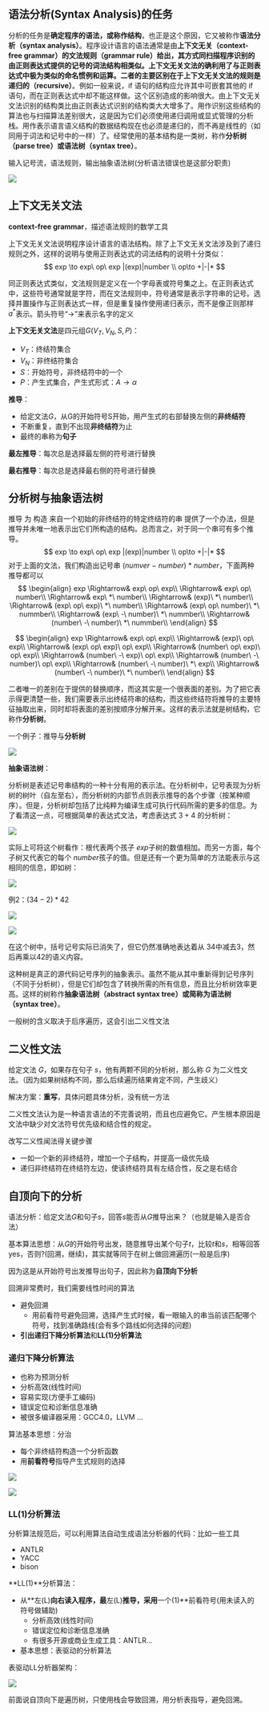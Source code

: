 ## 语法分析(Syntax Analysis)的任务

分析的任务是**确定程序的语法，或称作结构**，也正是这个原因，它又被称作**语法分析（syntax analysis）**。程序设计语言的语法通常是由**上下文无关（context-free grammar）**的**文法规则（grammar rule）**给出，其方式同扫描程序识别的由正则表达式提供的记号的词法结构相类似。上下文无关文法的确利用了与正则表达式中极为类似的命名惯例和运算。二者的主要区别在于上下文无关文法的规则是**递归的（recursive）**。例如一般来说，if 语句的结构应允许其中可嵌套其他的 if 语句，而在正则表达式中却不能这样做。这个区别造成的影响很大。由上下文无关文法识别的结构类比由正则表达式识别的结构类大大增多了。用作识别这些结构的算法也与扫描算法差别很大，这是因为它们必须使用递归调用或显式管理的分析栈。用作表示语言语义结构的数据结构现在也必须是递归的，而不再是线性的（如同用于词法和记号中的一样）了。经常使用的基本结构是一类树，称作**分析树（parse tree）**或**语法树（syntax tree）**。





输入记号流，语法规则，输出抽象语法树(分析语法错误也是这部分职责)

![](img/2ast.png)

## 上下文无关文法

**context-free grammar**，描述语法规则的数学工具



上下文无关文法说明程序设计语言的语法结构。除了上下文无关文法涉及到了递归规则之外，这样的说明与使用正则表达式的词法结构的说明十分类似：
$$
exp \to exp\  op\  exp |(exp)|number \\
op\to +|-|*
$$


同正则表达式类似，文法规则是定义在一个字母表或符号集之上。在正则表达式中，这些符号通常就是字符，而在文法规则中，符号通常是表示字符串的记号。选择并置操作与正则表达式一样，但是重复操作使用递归表示，而不是像正则那样$a^*$表示。箭头符号“→”来表示名字的定义





 **上下文无关文法**是四元组$G(V_T,V_N,S,P)$：



* $V_T$：终结符集合
* $V_N$：非终结符集合
* $S$：开始符号，非终结符中的一个
* $P$：产生式集合，产生式形式：$A\to\alpha$





**推导**：



* 给定文法$G$，从G的开始符号S开始，用产生式的右部替换左侧的**非终结符**
* 不断重复，直到不出现**非终结符**为止
* 最终的串称为**句子**



**最左推导**：每次总是选择最左侧的符号进行替换



**最右推导**：每次总是选择最右侧的符号进行替换



## 分析树与抽象语法树

推导 为 构造 来自一个初始的非终结符的特定终结符的串 提供了一个办法，但是推导并未唯一地表示出它们所构造的结构。总而言之，对于同一个串可有多个推导。
$$
exp \to exp\  op\  exp |(exp)|number \\
op\to +|-|*
$$
对于上面的文法，我们构造出记号串 $(numver\ -\ number)\ *\ number$，下面两种推导都可以
$$
\begin{align}
exp \Rightarrow& exp\ op\ exp\\
\Rightarrow& exp\ op\ number\\
\Rightarrow& exp\ *\ number\\
\Rightarrow& (exp)\ *\ number\\
\Rightarrow& (exp\ op\ exp)\ *\ number\\
\Rightarrow& (exp\ op\ number)\ *\ nummber\\
\Rightarrow& (exp\ -\ number)\ *\ nummber\\
\Rightarrow& (number\ -\ number)\ *\ nummber\\
\end{align}
$$

$$
\begin{align}
exp \Rightarrow& exp\ op\ exp\\
\Rightarrow& (exp)\ op\ exp\\
\Rightarrow& (exp\ op\ exp)\ op\ exp\\
\Rightarrow& (number\ op\ exp)\ op\ exp\\
\Rightarrow& (number\ -\ exp)\ op\ exp\\
\Rightarrow& (number\ -\ number)\ op\ exp\\
\Rightarrow& (number\ -\ number)\ *\ exp\\
\Rightarrow& (number\ -\ number)\ *\ number\\
\end{align}
$$





二者唯一的差别在于提供的替换顺序，而这其实是一个很表面的差别。为了把它表示得更清楚一些，我们需要表示出终结符串的结构，而这些终结符将推导的主要特征抽取出来，同时却将表面的差别按顺序分解开来。这样的表示法就是树结构，它称作**分析树**。



一个例子：推导与**分析树**



![](img/tdandast.png)





**抽象语法树**：

分析树是表述记号串结构的一种十分有用的表示法。在分析树中，记号表现为分析树的树叶（自左至右），而分析树的内部节点则表示推导的各个步骤（按某种顺序）。但是，分析树却包括了比纯粹为编译生成可执行代码所需的更多的信息。为了看清这一点，可根据简单的表达式文法，考虑表达式 $3 + 4$ 的分析树：

![](img/3+4.png)

实际上可将这个树看作：根代表两个孩子 $exp$子树的数值相加。而另一方面，每个子树又代表它的每个 $number$孩子的值。但是还有一个更为简单的方法能表示与这相同的信息，即如树：

![](img/3+4ast.png)







例2：$(34-2)*42$

![](img/34-2.png)



![](img/34-2ast.png)





在这个树中，括号记号实际已消失了，但它仍然准确地表达着从 34中减去3，然后再乘以42的语义内容。



这种树是真正的源代码记号序列的抽象表示。虽然不能从其中重新得到记号序列（不同于分析树），但是它们却包含了转换所需的所有信息，而且比分析树效率更高。这样的树称作**抽象语法树（abstract syntax tree）**或简称为**语法树（syntax tree）**。



一般树的含义取决于后序遍历，这会引出二义性文法



## 二义性文法

给定文法 $G$，如果存在句子 $s$，他有两颗不同的分析树，那么称 $G$ 为二义性文法。（因为如果树结构不同，那么后续遍历结果肯定不同，产生歧义）



解决方案：**重写**，具体问题具体分析，没有统一方法



二义性文法认为是一种语言语法的不完善说明，而且也应避免它。产生根本原因是文法中缺少对文法符号优先级和结合性的规定。



改写二义性闻法得关键步骤

* 一如一个新的非终结符，增加一个子结构，并提高一级优先级
* 递归非终结符在终结符左边，使该终结符具有左结合性，反之是右结合



## 自顶向下的分析

语法分析：给定文法$G$和句子$s$，回答$s$能否从$G$推导出来？（也就是输入是否合法）



基本算法思想：从$G$的开始符号出发，随意推导出某个句子$t$，比较$t$和$s$，相等回答yes，否则?(回溯，继续)，其实就等同于在树上做回溯遍历(一般是后序)



因为这是从开始符号出发推导出句子，因此称为**自顶向下分析**



回溯非常费时，我们需要线性时间的算法

* 避免回溯
  * 用前看符号避免回溯，选择产生式时候，看一眼输入的串当前该匹配哪个符号，找到准确路线(会有多个路线如何选择的问题)
* **引出递归下降分析算法**和**LL(1)分析算法**

### 递归下降分析算法

* 也称为预测分析
* 分析高效(线性时间)
* 容易实现(方便手工编码)
* 错误定位和诊断信息准确
* 被很多编译器采用：GCC4.0，LLVM ...





算法基本思想：分治

* 每个非终结符构造一个分析函数
* 用**前看符号**指导产生式规则的选择

![](img/dgxj.png)

![](img/dgxj_2.png)

### LL(1)分析算法

分析算法规范后，可以利用算法自动生成语法分析器的代码：比如一些工具

* ANTLR
* YACC
* bison



**LL(1)**分析算法：

* 从**左(L)**向右读入程序，最**左(L)**推导，采用**一个(1)**前看符号(用未读入的符号做辅助)
  * 分析高效(线性时间)
  * 错误定位和诊断信息准确
  * 有很多开源或商业生成工具：ANTLR...
* 基本思想：表驱动的分析算法



表驱动LL分析器架构：

![](img/l.png)



前面说自顶向下是遍历树，只使用栈会导致回溯，用分析表指导，避免回溯。



